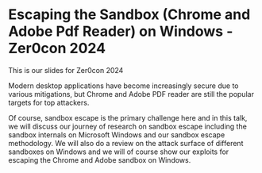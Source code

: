 # Escaping the Sandbox (Chrome and Adobe Pdf Reader) on Windows - Zer0con 2024



This is our slides for Zer0con 2024


Modern desktop applications have become increasingly secure due to various mitigations, but Chrome and Adobe PDF reader are still the popular targets for top attackers.

Of course, sandbox escape is the primary challenge here and in this talk, we will discuss our journey of research on sandbox escape including the sandbox internals on Microsoft Windows and our sandbox escape methodology. We will also do a review on the attack surface of different sandboxes on Windows and we will of course show our exploits for escaping the Chrome and Adobe sandbox on Windows.
